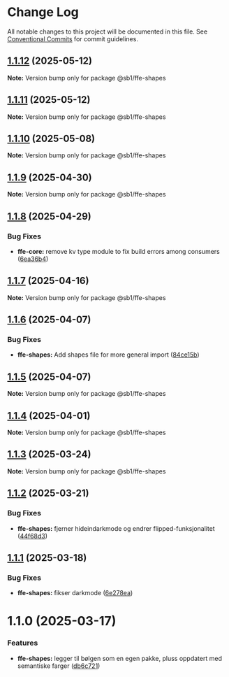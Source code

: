 # Change Log

All notable changes to this project will be documented in this file.
See [Conventional Commits](https://conventionalcommits.org) for commit guidelines.

## [1.1.12](https://github.com/SpareBank1/designsystem/compare/@sb1/ffe-shapes@1.1.11...@sb1/ffe-shapes@1.1.12) (2025-05-12)

**Note:** Version bump only for package @sb1/ffe-shapes





## [1.1.11](https://github.com/SpareBank1/designsystem/compare/@sb1/ffe-shapes@1.1.10...@sb1/ffe-shapes@1.1.11) (2025-05-12)

**Note:** Version bump only for package @sb1/ffe-shapes





## [1.1.10](https://github.com/SpareBank1/designsystem/compare/@sb1/ffe-shapes@1.1.9...@sb1/ffe-shapes@1.1.10) (2025-05-08)

**Note:** Version bump only for package @sb1/ffe-shapes





## [1.1.9](https://github.com/SpareBank1/designsystem/compare/@sb1/ffe-shapes@1.1.8...@sb1/ffe-shapes@1.1.9) (2025-04-30)

**Note:** Version bump only for package @sb1/ffe-shapes





## [1.1.8](https://github.com/SpareBank1/designsystem/compare/@sb1/ffe-shapes@1.1.7...@sb1/ffe-shapes@1.1.8) (2025-04-29)


### Bug Fixes

* **ffe-core:** remove kv type module to fix build errors among consumers ([6ea36b4](https://github.com/SpareBank1/designsystem/commit/6ea36b44d434b5d8b7ad7816f027b19a191d9d15))





## [1.1.7](https://github.com/SpareBank1/designsystem/compare/@sb1/ffe-shapes@1.1.6...@sb1/ffe-shapes@1.1.7) (2025-04-16)

**Note:** Version bump only for package @sb1/ffe-shapes





## [1.1.6](https://github.com/SpareBank1/designsystem/compare/@sb1/ffe-shapes@1.1.5...@sb1/ffe-shapes@1.1.6) (2025-04-07)


### Bug Fixes

* **ffe-shapes:** Add shapes file for more general import ([84ce15b](https://github.com/SpareBank1/designsystem/commit/84ce15b14181d88ad4e0bb9d28ec937317c4f4e2))





## [1.1.5](https://github.com/SpareBank1/designsystem/compare/@sb1/ffe-shapes@1.1.4...@sb1/ffe-shapes@1.1.5) (2025-04-07)

**Note:** Version bump only for package @sb1/ffe-shapes





## [1.1.4](https://github.com/SpareBank1/designsystem/compare/@sb1/ffe-shapes@1.1.3...@sb1/ffe-shapes@1.1.4) (2025-04-01)

**Note:** Version bump only for package @sb1/ffe-shapes





## [1.1.3](https://github.com/SpareBank1/designsystem/compare/@sb1/ffe-shapes@1.1.2...@sb1/ffe-shapes@1.1.3) (2025-03-24)

**Note:** Version bump only for package @sb1/ffe-shapes





## [1.1.2](https://github.com/SpareBank1/designsystem/compare/@sb1/ffe-shapes@1.1.1...@sb1/ffe-shapes@1.1.2) (2025-03-21)


### Bug Fixes

* **ffe-shapes:** fjerner hideindarkmode og endrer flipped-funksjonalitet ([44f68d3](https://github.com/SpareBank1/designsystem/commit/44f68d3625f8a6652aa78b055fea125d0d8031bb))





## [1.1.1](https://github.com/SpareBank1/designsystem/compare/@sb1/ffe-shapes@1.1.0...@sb1/ffe-shapes@1.1.1) (2025-03-18)


### Bug Fixes

* **ffe-shapes:** fikser darkmode ([6e278ea](https://github.com/SpareBank1/designsystem/commit/6e278ea9cd4eeef3f0398b5aa7ade4a2947037fc))





# 1.1.0 (2025-03-17)


### Features

* **ffe-shapes:** legger til bølgen som en egen pakke, pluss oppdatert med semantiske farger ([db6c721](https://github.com/SpareBank1/designsystem/commit/db6c721e08ea536b5bc6b98e98d8be8f9b0dbb38))
